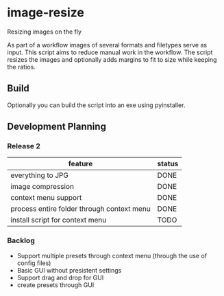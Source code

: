 # image-resize
Resizing images on the fly

As part of a workflow images of several formats and filetypes serve as input. This script aims to reduce manual work in the workflow. The script resizes the images and optionally adds margins to fit to size while keeping the ratios.

## Build
Optionally you can build the script into an exe using pyinstaller.

## Development Planning
### Release 2
| feature | status |
---| ---
everything to JPG | DONE
image compression | DONE
context menu support | DONE
process entire folder through context menu | DONE
install script for context menu | TODO 


### Backlog
- Support multiple presets through context menu (through the use of config files)
- Basic GUI without presistent settings
- Support drag and drop for GUI
- create presets through GUI